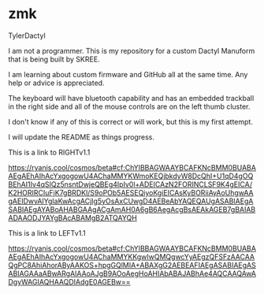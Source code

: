 # zmk
TylerDactyl

I am not a programmer.  This is my repository for a custom Dactyl Manuform that is being built by SKREE.

I am learning about custom firmware and GitHub all at the same time.  Any help or advice is appreciated.

The keyboard will have bluetooth capability and has an embedded trackball in the right side and all of the mouse controls are on the left thumb cluster.

I don't know if any of this is correct or will work, but this is my first attempt.

I will update the README as things progress.

This is a link to RIGHTv1.1 

https://ryanis.cool/cosmos/beta#cf:ChYIBBAGWAAYBCAFKNcBMM0BUABAAEgAEhAIhAcYxgogowU4AChaMMYKWmoKEQjbkdyW8DcQhI+U1qD4gOQBEhAI1Iv4qSIQz5nsntDwjeQBEg4IpIv0l+ADEICAzN2FORINCLSF9K4gEICA/K2HORIRCIuFjK7gBRDKl/S9oPOb5AESEQiyoKgiEICAsKyBORiiAyAoUhgwAAgAEIDwvAIYgIaKwAcgACjIg5yOsAxCUwgD4AEBeAbYAQEQAUgASABIAEgASABIAEgAYABoAHABGAAgACgAmAH0A6gB6AegAcgBsAEAkAGEB7gBAIABADAAODJYAYgBAcABAMgB2ATQAYQH

This is a link to LEFTv1.1

https://ryanis.cool/cosmos/beta#cf:ChYIBBAGWAAYBCAFKNcBMM0BUABAAEgAEhAIhAcYxgogowU4AChaMMYKKgwIwQMQgwcYyAEgzQFSFzAACAAQgPC8AhiAhorAByAAKOS+hpgGQlMIA+ABAXgG2AEBEAFIAEgASABIAEgASABIAGAAaABwARgAIAAoAJgB9AOoAegHoAHIAbABAJABhAe4AQCAAQAwADgyWAGIAQHAAQDIAdgE0AGEBw==

